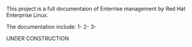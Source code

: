 This project is a full documentaion of Enterrise management by Red Hat Enterprise Linux.

The documentation include:
1- 
2- 
3- 


















UNDER CONSTRUCTION 
